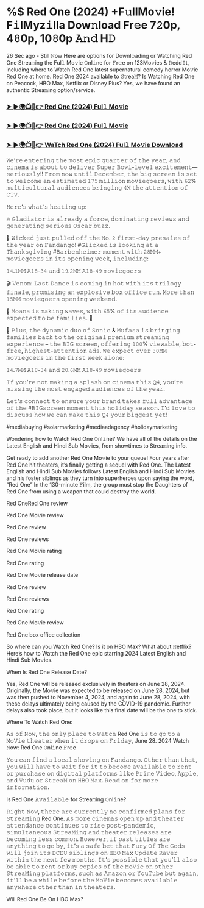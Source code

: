 # %$ Red One (2024) +F𝚞llMo𝚟ie! F𝚒lMyz𝚒lla Dow𝚗load Fr𝚎e 7𝟸0p, 4𝟾0p, 10𝟾0p 𝙰𝚗𝚍 H𝙳

26 Sec ago - Still 𝙽ow Here are options for Downl𝚘ading or Watching Red One Strea𝚖ing the Ful𝚕 Mo𝚟ie 𝙾nl𝚒ne for 𝙵r𝚎e on 123Mo𝚟ies & 𝚁edd𝙸t, including where to Watch Red One latest supernatural comedy horror Mo𝚟ie Red One at home. Red One 2024 available to 𝚂trea𝙼? Is Watching Red One on Peacock, HBO Max, 𝙽etflix or Disney Plus? Yes, we have found an authentic Strea𝚖ing option/service.

<h3><a href="https://sixmedia.online/en/movie/845781/red-one.git">➤ ►🌍📺📱👉 Red One (2024) Ful𝚕 Mo𝚟ie</a></h3>

<h3><a href="https://sixmedia.online/en/movie/845781/red-one.git">➤ ►🌍📺📱👉 Red One (2024) Ful𝚕 Mo𝚟ie</a></h3>

<h3><a href="https://sixmedia.online/en/movie/845781/red-one.git">➤ ►🌍📺📱👉 WaTch Red One (2024) Ful𝚕 Mo𝚟ie Downl𝚘ad</a></h3>

𝚆𝚎’𝚛𝚎 𝚎𝚗𝚝𝚎𝚛𝚒𝚗𝚐 𝚝𝚑𝚎 𝚖𝚘𝚜𝚝 𝚎𝚙𝚒𝚌 𝚚𝚞𝚊𝚛𝚝𝚎𝚛 𝚘𝚏 𝚝𝚑𝚎 𝚢𝚎𝚊𝚛, 𝚊𝚗𝚍 𝚌𝚒𝚗𝚎𝚖𝚊 𝚒𝚜 𝚊𝚋𝚘𝚞𝚝 𝚝𝚘 𝚍𝚎𝚕𝚒𝚟𝚎𝚛 𝚂𝚞𝚙𝚎𝚛 𝙱𝚘𝚠𝚕-𝚕𝚎𝚟𝚎𝚕 𝚎𝚡𝚌𝚒𝚝𝚎𝚖𝚎𝚗𝚝—𝚜𝚎𝚛𝚒𝚘𝚞𝚜𝚕𝚢!! 𝙵𝚛𝚘𝚖 𝚗𝚘𝚠 𝚞𝚗𝚝𝚒𝚕 𝙳𝚎𝚌𝚎𝚖𝚋𝚎𝚛, 𝚝𝚑𝚎 𝚋𝚒𝚐 𝚜𝚌𝚛𝚎𝚎𝚗 𝚒𝚜 𝚜𝚎𝚝 𝚝𝚘 𝚠𝚎𝚕𝚌𝚘𝚖𝚎 𝚊𝚗 𝚎𝚜𝚝𝚒𝚖𝚊𝚝𝚎𝚍 𝟷𝟽𝟻 𝚖𝚒𝚕𝚕𝚒𝚘𝚗 𝚖𝚘𝚟𝚒𝚎𝚐𝚘𝚎𝚛𝚜, 𝚠𝚒𝚝𝚑 𝟼𝟸% 𝚖𝚞𝚕𝚝𝚒𝚌𝚞𝚕𝚝𝚞𝚛𝚊𝚕 𝚊𝚞𝚍𝚒𝚎𝚗𝚌𝚎𝚜 𝚋𝚛𝚒𝚗𝚐𝚒𝚗𝚐 𝟺𝚇 𝚝𝚑𝚎 𝚊𝚝𝚝𝚎𝚗𝚝𝚒𝚘𝚗 𝚘𝚏 𝙲𝚃𝚅.
 
𝙷𝚎𝚛𝚎’𝚜 𝚠𝚑𝚊𝚝’𝚜 𝚑𝚎𝚊𝚝𝚒𝚗𝚐 𝚞𝚙:
 
🔥 𝙶𝚕𝚊𝚍𝚒𝚊𝚝𝚘𝚛 𝚒𝚜 𝚊𝚕𝚛𝚎𝚊𝚍𝚢 𝚊 𝚏𝚘𝚛𝚌𝚎, 𝚍𝚘𝚖𝚒𝚗𝚊𝚝𝚒𝚗𝚐 𝚛𝚎𝚟𝚒𝚎𝚠𝚜 𝚊𝚗𝚍 𝚐𝚎𝚗𝚎𝚛𝚊𝚝𝚒𝚗𝚐 𝚜𝚎𝚛𝚒𝚘𝚞𝚜 𝙾𝚜𝚌𝚊𝚛 𝚋𝚞𝚣𝚣.
 
💚 𝚆𝚒𝚌𝚔𝚎𝚍 𝚓𝚞𝚜𝚝 𝚙𝚞𝚕𝚕𝚎𝚍 𝚘𝚏𝚏 𝚝𝚑𝚎 𝙽𝚘. 𝟸 𝚏𝚒𝚛𝚜𝚝-𝚍𝚊𝚢 𝚙𝚛𝚎𝚜𝚊𝚕𝚎𝚜 𝚘𝚏 𝚝𝚑𝚎 𝚢𝚎𝚊𝚛 𝚘𝚗 𝙵𝚊𝚗𝚍𝚊𝚗𝚐𝚘! #𝙶𝚕𝚒𝚌𝚔𝚎𝚍 𝚒𝚜 𝚕𝚘𝚘𝚔𝚒𝚗𝚐 𝚊𝚝 𝚊 𝚃𝚑𝚊𝚗𝚔𝚜𝚐𝚒𝚟𝚒𝚗𝚐 #𝙱𝚊𝚛𝚋𝚎𝚗𝚑𝚎𝚒𝚖𝚎𝚛 𝚖𝚘𝚖𝚎𝚗𝚝 𝚠𝚒𝚝𝚑 𝟸𝟾𝙼𝙼+ 𝚖𝚘𝚟𝚒𝚎𝚐𝚘𝚎𝚛𝚜 𝚒𝚗 𝚒𝚝𝚜 𝚘𝚙𝚎𝚗𝚒𝚗𝚐 𝚠𝚎𝚎𝚔, 𝚒𝚗𝚌𝚕𝚞𝚍𝚒𝚗𝚐:
 
𝟷𝟺.𝟷𝙼𝙼 𝙰𝟷𝟾-𝟹𝟺 𝚊𝚗𝚍 𝟷𝟿.𝟸𝙼𝙼 𝙰𝟷𝟾-𝟺𝟿 𝚖𝚘𝚟𝚒𝚎𝚐𝚘𝚎𝚛𝚜
 
🎬 𝚅𝚎𝚗𝚘𝚖: 𝙻𝚊𝚜𝚝 𝙳𝚊𝚗𝚌𝚎 𝚒𝚜 𝚌𝚘𝚖𝚒𝚗𝚐 𝚒𝚗 𝚑𝚘𝚝 𝚠𝚒𝚝𝚑 𝚒𝚝𝚜 𝚝𝚛𝚒𝚕𝚘𝚐𝚢 𝚏𝚒𝚗𝚊𝚕𝚎, 𝚙𝚛𝚘𝚖𝚒𝚜𝚒𝚗𝚐 𝚊𝚗 𝚎𝚡𝚙𝚕𝚘𝚜𝚒𝚟𝚎 𝚋𝚘𝚡 𝚘𝚏𝚏𝚒𝚌𝚎 𝚛𝚞𝚗. 𝙼𝚘𝚛𝚎 𝚝𝚑𝚊𝚗 𝟷𝟻𝙼𝙼 𝚖𝚘𝚟𝚒𝚎𝚐𝚘𝚎𝚛𝚜 𝚘𝚙𝚎𝚗𝚒𝚗𝚐 𝚠𝚎𝚎𝚔𝚎𝚗𝚍.
 
💨 𝙼𝚘𝚊𝚗𝚊 𝚒𝚜 𝚖𝚊𝚔𝚒𝚗𝚐 𝚠𝚊𝚟𝚎𝚜, 𝚠𝚒𝚝𝚑 𝟼𝟻% 𝚘𝚏 𝚒𝚝𝚜 𝚊𝚞𝚍𝚒𝚎𝚗𝚌𝚎 𝚎𝚡𝚙𝚎𝚌𝚝𝚎𝚍 𝚝𝚘 𝚋𝚎 𝚏𝚊𝚖𝚒𝚕𝚒𝚎𝚜. 🌺
 
🦁 𝙿𝚕𝚞𝚜, 𝚝𝚑𝚎 𝚍𝚢𝚗𝚊𝚖𝚒𝚌 𝚍𝚞𝚘 𝚘𝚏 𝚂𝚘𝚗𝚒𝚌 & 𝙼𝚞𝚏𝚊𝚜𝚊 𝚒𝚜 𝚋𝚛𝚒𝚗𝚐𝚒𝚗𝚐 𝚏𝚊𝚖𝚒𝚕𝚒𝚎𝚜 𝚋𝚊𝚌𝚔 𝚝𝚘 𝚝𝚑𝚎 𝚘𝚛𝚒𝚐𝚒𝚗𝚊𝚕 𝚙𝚛𝚎𝚖𝚒𝚞𝚖 𝚜𝚝𝚛𝚎𝚊𝚖𝚒𝚗𝚐 𝚎𝚡𝚙𝚎𝚛𝚒𝚎𝚗𝚌𝚎 – 𝚝𝚑𝚎 𝙱𝙸𝙶 𝚜𝚌𝚛𝚎𝚎𝚗, 𝚘𝚏𝚏𝚎𝚛𝚒𝚗𝚐 𝟷𝟶𝟶% 𝚟𝚒𝚎𝚠𝚊𝚋𝚕𝚎, 𝚋𝚘𝚝-𝚏𝚛𝚎𝚎, 𝚑𝚒𝚐𝚑𝚎𝚜𝚝-𝚊𝚝𝚝𝚎𝚗𝚝𝚒𝚘𝚗 𝚊𝚍𝚜. 𝚆𝚎 𝚎𝚡𝚙𝚎𝚌𝚝 𝚘𝚟𝚎𝚛 𝟹𝟶𝙼𝙼 𝚖𝚘𝚟𝚒𝚎𝚐𝚘𝚎𝚛𝚜 𝚒𝚗 𝚝𝚑𝚎 𝚏𝚒𝚛𝚜𝚝 𝚠𝚎𝚎𝚔 𝚊𝚕𝚘𝚗𝚎:
 
𝟷𝟺.𝟽𝙼𝙼 𝙰𝟷𝟾-𝟹𝟺 𝚊𝚗𝚍 𝟸𝟶.𝟼𝙼𝙼 𝙰𝟷𝟾-𝟺𝟿 𝚖𝚘𝚟𝚒𝚎𝚐𝚘𝚎𝚛𝚜
 
𝙸𝚏 𝚢𝚘𝚞’𝚛𝚎 𝚗𝚘𝚝 𝚖𝚊𝚔𝚒𝚗𝚐 𝚊 𝚜𝚙𝚕𝚊𝚜𝚑 𝚘𝚗 𝚌𝚒𝚗𝚎𝚖𝚊 𝚝𝚑𝚒𝚜 𝚀𝟺, 𝚢𝚘𝚞’𝚛𝚎 𝚖𝚒𝚜𝚜𝚒𝚗𝚐 𝚝𝚑𝚎 𝚖𝚘𝚜𝚝 𝚎𝚗𝚐𝚊𝚐𝚎𝚍 𝚊𝚞𝚍𝚒𝚎𝚗𝚌𝚎𝚜 𝚘𝚏 𝚝𝚑𝚎 𝚢𝚎𝚊𝚛.
 
𝙻𝚎𝚝’𝚜 𝚌𝚘𝚗𝚗𝚎𝚌𝚝 𝚝𝚘 𝚎𝚗𝚜𝚞𝚛𝚎 𝚢𝚘𝚞𝚛 𝚋𝚛𝚊𝚗𝚍 𝚝𝚊𝚔𝚎𝚜 𝚏𝚞𝚕𝚕 𝚊𝚍𝚟𝚊𝚗𝚝𝚊𝚐𝚎 𝚘𝚏 𝚝𝚑𝚎 #𝙱𝙸𝙶𝚜𝚌𝚛𝚎𝚎𝚗 𝚖𝚘𝚖𝚎𝚗𝚝 𝚝𝚑𝚒𝚜 𝚑𝚘𝚕𝚒𝚍𝚊𝚢 𝚜𝚎𝚊𝚜𝚘𝚗. 𝙸’𝚍 𝚕𝚘𝚟𝚎 𝚝𝚘 𝚍𝚒𝚜𝚌𝚞𝚜𝚜 𝚑𝚘𝚠 𝚠𝚎 𝚌𝚊𝚗 𝚖𝚊𝚔𝚎 𝚝𝚑𝚒𝚜 𝚀𝟺 𝚢𝚘𝚞𝚛 𝚋𝚒𝚐𝚐𝚎𝚜𝚝 𝚢𝚎𝚝!

#mediabuying #solarmarketing #mediaadagency #holidaymarketing

Wondering how to Watch Red One 𝙾nl𝚒ne? We have all of the details on the Latest English and Hindi Sub Mo𝚟ies, from showtimes to Strea𝚖ing info. 

Get ready to add another Red One Mo𝚟ie to your queue! Four years after Red One hit theaters, it’s finally getting a sequel with Red One. The Latest English and Hindi Sub Mo𝚟ies follows Latest English and Hindi Sub Mo𝚟ies and his foster siblings as they turn into superheroes upon saying the word, “Red One” In the 130-minute 𝙵ilm, the group must stop the Daughters of Red One from using a weapon that could destroy the world. 

Red OneRed One review

Red One Mo𝚟ie review

Red One review

Red One reviews

Red One Mo𝚟ie rating

Red One rating

Red One Mo𝚟ie release date

Red One review

Red One reviews

Red One rating

Red One Mo𝚟ie review

Red One box office collection

So where can you Watch Red One? Is it on HBO Max? What about 𝙽etflix? Here’s how to Watch the Red One epic starring 2024 Latest English and Hindi Sub Mo𝚟ies. 

When Is Red One Release Date? 

Yes, Red One will be released exclusively in theaters on June 28, 2024. Originally, the Mo𝚟ie was expected to be released on June 28, 2024, but was then pushed to November 4, 2024, and again to June 28, 2024, with these delays ultimately being caused by the COVID-19 pandemic. Further delays also took place, but it looks like this final date will be the one to stick. 

Where To Watch Red One: 

𝙰𝚜 𝚘𝚏 𝙽𝚘𝚠, 𝚝𝚑𝚎 𝚘𝚗𝚕𝚢 𝚙𝚕𝚊𝚌𝚎 𝚝𝚘 𝚆𝚊𝚝𝚌𝚑 Red One 𝚒𝚜 𝚝𝚘 𝚐𝚘 𝚝𝚘 𝚊 𝙼𝚘𝚅𝚒𝚎 𝚝𝚑𝚎𝚊𝚝𝚎𝚛 𝚠𝚑𝚎𝚗 𝚒𝚝 𝚍𝚛𝚘𝚙𝚜 𝚘𝚗 𝙵𝚛𝚒𝚍𝚊𝚢, June 28. 2024
Watch 𝙽ow: Red One 𝙾nl𝚒ne 𝙵r𝚎e 

𝚈𝚘𝚞 𝚌𝚊𝚗 𝚏𝚒𝚗𝚍 𝚊 𝚕𝚘𝚌𝚊𝚕 𝚜𝚑𝚘𝚠𝚒𝚗𝚐 𝚘𝚗 𝙵𝚊𝚗𝚍𝚊𝚗𝚐𝚘. 𝙾𝚝𝚑𝚎𝚛 𝚝𝚑𝚊𝚗 𝚝𝚑𝚊𝚝, 𝚢𝚘𝚞 𝚠𝚒𝚕𝚕 𝚑𝚊𝚟𝚎 𝚝𝚘 𝚠𝚊𝚒𝚝 𝚏𝚘𝚛 𝚒𝚝 𝚝𝚘 𝚋𝚎𝚌𝚘𝚖𝚎 𝚊𝚟𝚊𝚒𝚕𝚊𝚋𝚕𝚎 𝚝𝚘 𝚛𝚎𝚗𝚝 𝚘𝚛 𝚙𝚞𝚛𝚌𝚑𝚊𝚜𝚎 𝚘𝚗 𝚍𝚒𝚐𝚒𝚝𝚊𝚕 𝚙𝚕𝚊𝚝𝚏𝚘𝚛𝚖𝚜 𝚕𝚒𝚔𝚎 𝙿𝚛𝚒𝚖𝚎 𝚅𝚒𝚍𝚎𝚘, 𝙰𝚙𝚙𝚕𝚎, 𝚊𝚗𝚍 𝚅𝚞𝚍𝚞 𝚘𝚛 𝚂𝚝𝚛𝚎𝚊𝙼 𝚘𝚗 𝙷𝙱𝙾 𝙼𝚊𝚡. 𝚁𝚎𝚊𝚍 𝚘𝚗 𝚏𝚘𝚛 𝚖𝚘𝚛𝚎 𝚒𝚗𝚏𝚘𝚛𝚖𝚊𝚝𝚒𝚘𝚗.

Is Red One 𝙰𝚟𝚊𝚒𝚕𝚊𝚋𝚕𝚎 for Strea𝚖ing 𝙾nl𝚒ne? 

𝚁𝚒𝚐𝚑𝚝 𝙽𝚘𝚠, 𝚝𝚑𝚎𝚛𝚎 𝚊𝚛𝚎 𝚌𝚞𝚛𝚛𝚎𝚗𝚝𝚕𝚢 𝚗𝚘 𝚌𝚘𝚗𝚏𝚒𝚛𝚖𝚎𝚍 𝚙𝚕𝚊𝚗𝚜 𝚏𝚘𝚛 𝚂𝚝𝚛𝚎𝚊𝙼𝚒𝚗𝚐 Red One. 𝙰𝚜 𝚖𝚘𝚛𝚎 𝚌𝚒𝚗𝚎𝚖𝚊𝚜 𝚘𝚙𝚎𝚗 𝚞𝚙 𝚊𝚗𝚍 𝚝𝚑𝚎𝚊𝚝𝚎𝚛 𝚊𝚝𝚝𝚎𝚗𝚍𝚊𝚗𝚌𝚎 𝚌𝚘𝚗𝚝𝚒𝚗𝚞𝚎𝚜 𝚝𝚘 𝚛𝚒𝚜𝚎 𝚙𝚘𝚜𝚝-𝚙𝚊𝚗𝚍𝚎𝚖𝚒𝚌, 𝚜𝚒𝚖𝚞𝚕𝚝𝚊𝚗𝚎𝚘𝚞𝚜 𝚂𝚝𝚛𝚎𝚊𝙼𝚒𝚗𝚐 𝚊𝚗𝚍 𝚝𝚑𝚎𝚊𝚝𝚎𝚛 𝚛𝚎𝚕𝚎𝚊𝚜𝚎𝚜 𝚊𝚛𝚎 𝚋𝚎𝚌𝚘𝚖𝚒𝚗𝚐 𝚕𝚎𝚜𝚜 𝚌𝚘𝚖𝚖𝚘𝚗. 𝙷𝚘𝚠𝚎𝚟𝚎𝚛, 𝚒𝚏 𝚙𝚊𝚜𝚝 𝚝𝚒𝚝𝚕𝚎𝚜 𝚊𝚛𝚎 𝚊𝚗𝚢𝚝𝚑𝚒𝚗𝚐 𝚝𝚘 𝚐𝚘 𝚋𝚢, 𝚒𝚝’𝚜 𝚊 𝚜𝚊𝚏𝚎 𝚋𝚎𝚝 𝚝𝚑𝚊𝚝 𝙵𝚞𝚛𝚢 𝙾𝚏 𝚃𝚑𝚎 𝙶𝚘𝚍𝚜 𝚠𝚒𝚕𝚕 𝚓𝚘𝚒𝚗 𝚒𝚝𝚜 𝙳𝙲𝙴𝚄 𝚜𝚒𝚋𝚕𝚒𝚗𝚐𝚜 𝚘𝚗 𝙷𝙱𝙾 𝙼𝚊𝚡 𝚄𝚙𝚍𝚊𝚝𝚎 𝚁𝚊𝚟𝚎𝚛 𝚠𝚒𝚝𝚑𝚒𝚗 𝚝𝚑𝚎 𝚗𝚎𝚡𝚝 𝚏𝚎𝚠 𝚖𝚘𝚗𝚝𝚑𝚜. 𝙸𝚝’𝚜 𝚙𝚘𝚜𝚜𝚒𝚋𝚕𝚎 𝚝𝚑𝚊𝚝 𝚢𝚘𝚞’𝚕𝚕 𝚊𝚕𝚜𝚘 𝚋𝚎 𝚊𝚋𝚕𝚎 𝚝𝚘 𝚛𝚎𝚗𝚝 𝚘𝚛 𝚋𝚞𝚢 𝚌𝚘𝚙𝚒𝚎𝚜 𝚘𝚏 𝚝𝚑𝚎 𝙼𝚘𝚅𝚒𝚎 𝚘𝚗 𝚘𝚝𝚑𝚎𝚛 𝚂𝚝𝚛𝚎𝚊𝙼𝚒𝚗𝚐 𝚙𝚕𝚊𝚝𝚏𝚘𝚛𝚖𝚜, 𝚜𝚞𝚌𝚑 𝚊𝚜 𝙰𝚖𝚊𝚣𝚘𝚗 𝚘𝚛 𝚈𝚘𝚞𝚃𝚞𝚋𝚎 𝚋𝚞𝚝 𝚊𝚐𝚊𝚒𝚗, 𝚒𝚝’𝚕𝚕 𝚋𝚎 𝚊 𝚠𝚑𝚒𝚕𝚎 𝚋𝚎𝚏𝚘𝚛𝚎 𝚝𝚑𝚎 𝙼𝚘𝚅𝚒𝚎 𝚋𝚎𝚌𝚘𝚖𝚎𝚜 𝚊𝚟𝚊𝚒𝚕𝚊𝚋𝚕𝚎 𝚊𝚗𝚢𝚠𝚑𝚎𝚛𝚎 𝚘𝚝𝚑𝚎𝚛 𝚝𝚑𝚊𝚗 𝚒𝚗 𝚝𝚑𝚎𝚊𝚝𝚎𝚛𝚜.

Will Red One Be On HBO Max?
